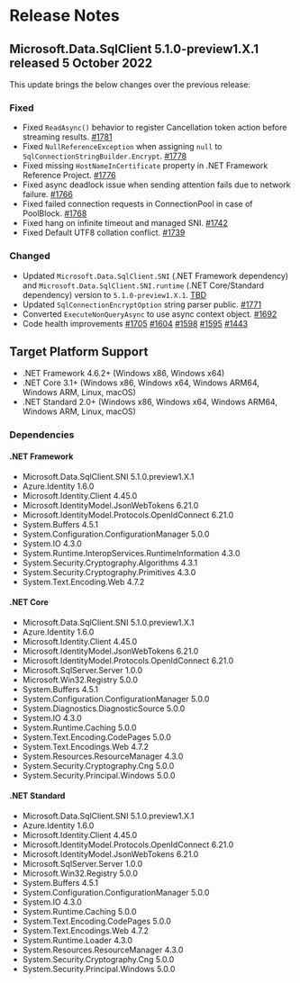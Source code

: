 # Release Notes

## Microsoft.Data.SqlClient 5.1.0-preview1.X.1 released 5 October 2022

This update brings the below changes over the previous release:


### Fixed

- Fixed `ReadAsync()` behavior to register Cancellation token action before streaming results. [#1781](https://github.com/dotnet/SqlClient/pull/1781)
- Fixed `NullReferenceException` when assigning `null` to `SqlConnectionStringBuilder.Encrypt`. [#1778](https://github.com/dotnet/SqlClient/pull/1778)
- Fixed missing `HostNameInCertificate` property in .NET Framework Reference Project. [#1776](https://github.com/dotnet/SqlClient/pull/1776)
- Fixed async deadlock issue when sending attention fails due to network failure. [#1766](https://github.com/dotnet/SqlClient/pull/1766)
- Fixed failed connection requests in ConnectionPool in case of PoolBlock. [#1768](https://github.com/dotnet/SqlClient/pull/1768)
- Fixed hang on infinite timeout and managed SNI. [#1742](https://github.com/dotnet/SqlClient/pull/1742)
- Fixed Default UTF8 collation conflict. [#1739](https://github.com/dotnet/SqlClient/pull/1739)

### Changed

- Updated `Microsoft.Data.SqlClient.SNI` (.NET Framework dependency) and `Microsoft.Data.SqlClient.SNI.runtime` (.NET Core/Standard dependency) version to `5.1.0-preview1.X.1`. [TBD](https://github.com/dotnet/SqlClient/pull/TBD)
- Updated `SqlConnectionEncryptOption` string parser public. [#1771](https://github.com/dotnet/SqlClient/pull/1771)
- Converted `ExecuteNonQueryAsync` to use async context object. [#1692](https://github.com/dotnet/SqlClient/pull/1692)
- Code health improvements [#1705](https://github.com/dotnet/SqlClient/pull/1705) [#1604](https://github.com/dotnet/SqlClient/pull/1604) [#1598](https://github.com/dotnet/SqlClient/pull/1598) [#1595](https://github.com/dotnet/SqlClient/pull/1595) [#1443](https://github.com/dotnet/SqlClient/pull/1443) 

## Target Platform Support

- .NET Framework 4.6.2+ (Windows x86, Windows x64)
- .NET Core 3.1+ (Windows x86, Windows x64, Windows ARM64, Windows ARM, Linux, macOS)
- .NET Standard 2.0+ (Windows x86, Windows x64, Windows ARM64, Windows ARM, Linux, macOS)

### Dependencies

#### .NET Framework

- Microsoft.Data.SqlClient.SNI 5.1.0.preview1.X.1
- Azure.Identity 1.6.0
- Microsoft.Identity.Client 4.45.0
- Microsoft.IdentityModel.JsonWebTokens 6.21.0
- Microsoft.IdentityModel.Protocols.OpenIdConnect 6.21.0
- System.Buffers 4.5.1
- System.Configuration.ConfigurationManager 5.0.0
- System.IO 4.3.0
- System.Runtime.InteropServices.RuntimeInformation 4.3.0
- System.Security.Cryptography.Algorithms 4.3.1
- System.Security.Cryptography.Primitives 4.3.0
- System.Text.Encoding.Web 4.7.2

#### .NET Core

- Microsoft.Data.SqlClient.SNI 5.1.0.preview1.X.1
- Azure.Identity 1.6.0
- Microsoft.Identity.Client 4.45.0
- Microsoft.IdentityModel.JsonWebTokens 6.21.0
- Microsoft.IdentityModel.Protocols.OpenIdConnect 6.21.0
- Microsoft.SqlServer.Server 1.0.0
- Microsoft.Win32.Registry 5.0.0
- System.Buffers 4.5.1
- System.Configuration.ConfigurationManager 5.0.0
- System.Diagnostics.DiagnosticSource 5.0.0
- System.IO 4.3.0
- System.Runtime.Caching 5.0.0
- System.Text.Encoding.CodePages 5.0.0
- System.Text.Encodings.Web 4.7.2
- System.Resources.ResourceManager 4.3.0
- System.Security.Cryptography.Cng 5.0.0
- System.Security.Principal.Windows 5.0.0

#### .NET Standard

- Microsoft.Data.SqlClient.SNI 5.1.0.preview1.X.1
- Azure.Identity 1.6.0
- Microsoft.Identity.Client 4.45.0
- Microsoft.IdentityModel.Protocols.OpenIdConnect 6.21.0
- Microsoft.IdentityModel.JsonWebTokens 6.21.0
- Microsoft.SqlServer.Server 1.0.0
- Microsoft.Win32.Registry 5.0.0
- System.Buffers 4.5.1
- System.Configuration.ConfigurationManager 5.0.0
- System.IO 4.3.0
- System.Runtime.Caching 5.0.0
- System.Text.Encoding.CodePages 5.0.0
- System.Text.Encodings.Web 4.7.2
- System.Runtime.Loader 4.3.0
- System.Resources.ResourceManager 4.3.0
- System.Security.Cryptography.Cng 5.0.0
- System.Security.Principal.Windows 5.0.0
